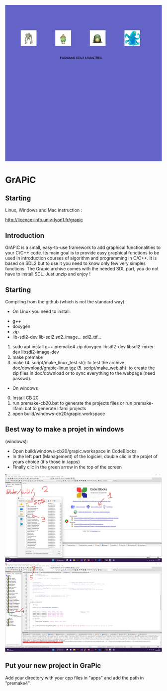 ![image](image/Monstre.jpg)

# GrAPiC 

## Starting

Linux, Windows and Mac instruction :

http://licence-info.univ-lyon1.fr/grapic

## Introduction

GrAPiC is a small, easy-to-use framework to add graphical functionalities to your C/C++ code. 
Its main goal is to provide easy graphical functions to be used in introduction courses of algorithm and programming in C/C++. 
It is based on SDL2 but to use it you need to know only few very simples functions. 
The Grapic archive comes with the needed SDL part, you do not have to install SDL. Just unzip and enjoy ! 

## Starting

Compiling from the github (which is not the standard way).

* On Linux you need to install:
- g++
- doxygen
- zip
- lib-sdl2-dev lib-sdl2 sd2_image... sdl2_ttf...

1. sudo apt install g++ premake4 zip doxygen libsdl2-dev libsdl2-mixer-dev libsdl2-image-dev
2. make premake
3. make
(4. script/make_linux_test.sh): to test the archive doc/download/grapic-linux.tgz
(5. script/make_web.sh): to create the zip files in doc/download or to sync everything to the webpage (need passwd).


* On windows
0. Install CB 20
1. run premake-cb20.bat to generate the projects files    or     run premake-lifami.bat to generate lifami projects 
2. open build/windows-cb20/grapic.workspace

## Best way to make a projet in windows

(windows): 
 - Open build/windows-cb20/grapic.workspace in CodeBlocks
 - In the left part (Management) of the logiciel, double clic in the projet of yours choice (it's those in /apps)
 - Finally clic in the green arrow in the top of the screen

![OpenFolder](image/OpenFolder.jpg)
![OpenFile](image/OpenFile.jpg)

## Put your new project in GraPic

Add your directory with your cpp files in "apps" and add the path in "premake4".

